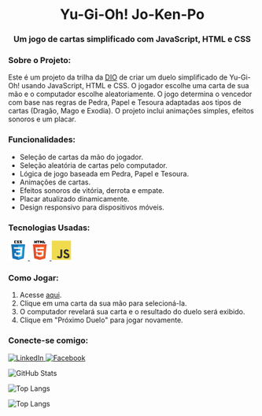 <h1 align="center">Yu-Gi-Oh! Jo-Ken-Po</h1>
<h3 align="center">Um jogo de cartas simplificado com JavaScript, HTML e CSS</h3>

<h3 align="left">Sobre o Projeto:</h3>
<p align="left">Este é um projeto da trilha da <a href="https://web.dio.me/home" target="_black" rel="noneferrer">DIO</a> de criar um duelo simplificado de Yu-Gi-Oh! usando JavaScript, HTML e CSS.  O jogador escolhe uma carta de sua mão e o computador escolhe aleatoriamente. O jogo determina o vencedor com base nas regras de Pedra, Papel e Tesoura adaptadas aos tipos de cartas (Dragão, Mago e Exodia).  O projeto inclui animações simples, efeitos sonoros e um placar.</p>

<h3 align="left">Funcionalidades:</h3>
<ul>
  <li>Seleção de cartas da mão do jogador.</li>
  <li>Seleção aleatória de cartas pelo computador.</li>
  <li>Lógica de jogo baseada em Pedra, Papel e Tesoura.</li>
  <li>Animações de cartas.</li>
  <li>Efeitos sonoros de vitória, derrota e empate.</li>
  <li>Placar atualizado dinamicamente.</li>
  <li>Design responsivo para dispositivos móveis.</li>
</ul>

<h3 align="left">Tecnologias Usadas:</h3>
<p align="left">
  <a href="https://www.w3schools.com/css/" target="_blank" rel="noreferrer">
    <img src="https://raw.githubusercontent.com/devicons/devicon/master/icons/css3/css3-original-wordmark.svg" alt="css3" width="40" height="40"/>
  </a>  
  <a href="https://www.w3.org/html/" target="_blank" rel="noreferrer">
    <img src="https://raw.githubusercontent.com/devicons/devicon/master/icons/html5/html5-original-wordmark.svg" alt="html5" width="40" height="40"/>
  </a>
  <a href="https://developer.mozilla.org/en-US/docs/Web/JavaScript" target="_blank" rel="noreferrer">
    <img src="https://raw.githubusercontent.com/devicons/devicon/master/icons/javascript/javascript-original.svg" alt="javascript" width="40" height="40"/>
  </a>
</p>


<h3 align="left">Como Jogar:</h3>
<ol>
  <li>Acesse <a href="https://kaique12santos.github.io/yugioh_Jo-ken-po/" target="_black" rel="noneferrer">aqui</a>.</li>
  <li>Clique em uma carta da sua mão para selecioná-la.</li>
  <li>O computador revelará sua carta e o resultado do duelo será exibido.</li>
  <li>Clique em "Próximo Duelo" para jogar novamente.</li>
</ol>

<h3 align="left">Conecte-se comigo:</h3>
<p align="left">
  <a href="https://linkedin.com/in/seu-usuario" target="_blank">
    <img src="https://img.shields.io/badge/LinkedIn-0077B5?style=for-the-badge&logo=linkedin&logoColor=white" alt="LinkedIn"/>
  </a>
  <a href="https://facebook.com/seu-usuario" target="_blank">
    <img src="https://img.shields.io/badge/Facebook-1877F2?style=for-the-badge&logo=facebook&logoColor=white" alt="Facebook"/>
  </a>
</p>

![GitHub Stats](https://github-readme-stats.vercel.app/api?username=kaique12santos&theme=transparent&bg_color=0D1117&border_color=39FF14&show_icons=true&icon_color=30A3DC&title_color=00FFFF&text_color=FFFFFF)

![Top Langs](https://github-readme-stats-git-masterrstaa-rickstaa.vercel.app/api/top-langs/?username=kaique12santos&bg_color=0D1117&border_color=39FF14&title_color=00FFFF&text_color=FFFFFF)

![Top Langs](https://github-readme-stats-git-masterrstaa-rickstaa.vercel.app/api/top-langs/?username=kaique12santos&layout=compact&bg_color=0D1117&border_color=39FF14&title_color=00FFFF&text_color=FFFFFF)

 
